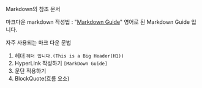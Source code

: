 Markdown의 참조 문서

마크다운 markdown 작성법 : "[Markdown Guide](https://www.markdownguide.org/)" 영어로 된 Markdown Guide 입니다.
<br/>

자주 사용되는 마크 다운 문법

1. 헤더
   ```헤더 입니다.(This is a Big Header(H1))```
2. HyperLink 작성하기
   `[MarkDown Guide]`
3. 문단 적용하기
4. BlockQuote(흐름 요소)
